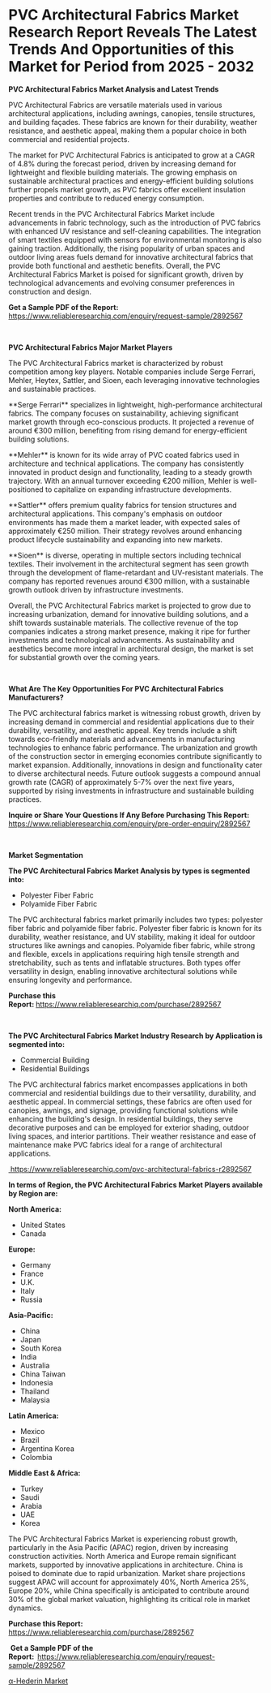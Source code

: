 <p><h1>PVC Architectural Fabrics Market Research Report Reveals The Latest Trends And Opportunities of this Market for Period from 2025 - 2032</h1></p><p><strong>PVC Architectural Fabrics Market Analysis and Latest Trends</strong></p>
<p><p>PVC Architectural Fabrics are versatile materials used in various architectural applications, including awnings, canopies, tensile structures, and building façades. These fabrics are known for their durability, weather resistance, and aesthetic appeal, making them a popular choice in both commercial and residential projects. </p><p>The market for PVC Architectural Fabrics is anticipated to grow at a CAGR of 4.8% during the forecast period, driven by increasing demand for lightweight and flexible building materials. The growing emphasis on sustainable architectural practices and energy-efficient building solutions further propels market growth, as PVC fabrics offer excellent insulation properties and contribute to reduced energy consumption.</p><p>Recent trends in the PVC Architectural Fabrics Market include advancements in fabric technology, such as the introduction of PVC fabrics with enhanced UV resistance and self-cleaning capabilities. The integration of smart textiles equipped with sensors for environmental monitoring is also gaining traction. Additionally, the rising popularity of urban spaces and outdoor living areas fuels demand for innovative architectural fabrics that provide both functional and aesthetic benefits. Overall, the PVC Architectural Fabrics Market is poised for significant growth, driven by technological advancements and evolving consumer preferences in construction and design.</p></p>
<p><strong>Get a Sample PDF of the Report:&nbsp;</strong> <a href="https://www.reliableresearchiq.com/enquiry/request-sample/2892567?utm_campaign=3109&utm_medium=2&utm_source=Github&utm_content=ia&utm_term=15032025&utm_id=pvc-architectural-fabrics">https://www.reliableresearchiq.com/enquiry/request-sample/2892567</a></p>
<p>&nbsp;</p>
<p><strong>PVC Architectural Fabrics Major Market Players</strong></p>
<p><p>The PVC Architectural Fabrics market is characterized by robust competition among key players. Notable companies include Serge Ferrari, Mehler, Heytex, Sattler, and Sioen, each leveraging innovative technologies and sustainable practices. </p><p>**Serge Ferrari** specializes in lightweight, high-performance architectural fabrics. The company focuses on sustainability, achieving significant market growth through eco-conscious products. It projected a revenue of around €300 million, benefiting from rising demand for energy-efficient building solutions.</p><p>**Mehler** is known for its wide array of PVC coated fabrics used in architecture and technical applications. The company has consistently innovated in product design and functionality, leading to a steady growth trajectory. With an annual turnover exceeding €200 million, Mehler is well-positioned to capitalize on expanding infrastructure developments.</p><p>**Sattler** offers premium quality fabrics for tension structures and architectural applications. This company's emphasis on outdoor environments has made them a market leader, with expected sales of approximately €250 million. Their strategy revolves around enhancing product lifecycle sustainability and expanding into new markets.</p><p>**Sioen** is diverse, operating in multiple sectors including technical textiles. Their involvement in the architectural segment has seen growth through the development of flame-retardant and UV-resistant materials. The company has reported revenues around €300 million, with a sustainable growth outlook driven by infrastructure investments.</p><p>Overall, the PVC Architectural Fabrics market is projected to grow due to increasing urbanization, demand for innovative building solutions, and a shift towards sustainable materials. The collective revenue of the top companies indicates a strong market presence, making it ripe for further investments and technological advancements. As sustainability and aesthetics become more integral in architectural design, the market is set for substantial growth over the coming years.</p></p>
<p>&nbsp;</p>
<p><strong>What Are The Key Opportunities For PVC Architectural Fabrics Manufacturers?</strong></p>
<p><p>The PVC architectural fabrics market is witnessing robust growth, driven by increasing demand in commercial and residential applications due to their durability, versatility, and aesthetic appeal. Key trends include a shift towards eco-friendly materials and advancements in manufacturing technologies to enhance fabric performance. The urbanization and growth of the construction sector in emerging economies contribute significantly to market expansion. Additionally, innovations in design and functionality cater to diverse architectural needs. Future outlook suggests a compound annual growth rate (CAGR) of approximately 5-7% over the next five years, supported by rising investments in infrastructure and sustainable building practices.</p></p>
<p><strong>Inquire or Share Your Questions If Any Before Purchasing This Report:</strong> <a href="https://www.reliableresearchiq.com/enquiry/pre-order-enquiry/2892567?utm_campaign=3109&utm_medium=2&utm_source=Github&utm_content=ia&utm_term=15032025&utm_id=pvc-architectural-fabrics">https://www.reliableresearchiq.com/enquiry/pre-order-enquiry/2892567</a></p>
<p>&nbsp;</p>
<p><strong>Market Segmentation</strong></p>
<p><strong>The PVC Architectural Fabrics Market Analysis by types is segmented into:</strong></p>
<p><ul><li>Polyester Fiber Fabric</li><li>Polyamide Fiber Fabric</li></ul></p>
<p><p>The PVC architectural fabrics market primarily includes two types: polyester fiber fabric and polyamide fiber fabric. Polyester fiber fabric is known for its durability, weather resistance, and UV stability, making it ideal for outdoor structures like awnings and canopies. Polyamide fiber fabric, while strong and flexible, excels in applications requiring high tensile strength and stretchability, such as tents and inflatable structures. Both types offer versatility in design, enabling innovative architectural solutions while ensuring longevity and performance.</p></p>
<p><strong>Purchase this Report:&nbsp;</strong><a href="https://www.reliableresearchiq.com/purchase/2892567?utm_campaign=3109&utm_medium=2&utm_source=Github&utm_content=ia&utm_term=15032025&utm_id=pvc-architectural-fabrics">https://www.reliableresearchiq.com/purchase/2892567</a></p>
<p>&nbsp;</p>
<p><strong>The PVC Architectural Fabrics Market Industry Research by Application is segmented into:</strong></p>
<p><ul><li>Commercial Building</li><li>Residential Buildings</li></ul></p>
<p><p>The PVC architectural fabrics market encompasses applications in both commercial and residential buildings due to their versatility, durability, and aesthetic appeal. In commercial settings, these fabrics are often used for canopies, awnings, and signage, providing functional solutions while enhancing the building's design. In residential buildings, they serve decorative purposes and can be employed for exterior shading, outdoor living spaces, and interior partitions. Their weather resistance and ease of maintenance make PVC fabrics ideal for a range of architectural applications.</p></p>
<p><a href="https://www.reliableresearchiq.com/pvc-architectural-fabrics-r2892567?utm_campaign=3109&utm_medium=2&utm_source=Github&utm_content=ia&utm_term=15032025&utm_id=pvc-architectural-fabrics">&nbsp;https://www.reliableresearchiq.com/pvc-architectural-fabrics-r2892567</a></p>
<p><strong>In terms of Region, the PVC Architectural Fabrics Market Players available by Region are:</strong></p>
<p>
    <p> <strong> North America: </strong>
        <ul>
            <li>United States</li>
            <li>Canada</li>
        </ul>
        </p> 
    <p> <strong> Europe: </strong>
        <ul>
            <li>Germany</li>
            <li>France</li>
            <li>U.K.</li>
            <li>Italy</li>
            <li>Russia</li>
        </ul>
        </p> 
    <p> <strong> Asia-Pacific: </strong>
        <ul>
            <li>China</li>
            <li>Japan</li>
            <li>South Korea</li>
            <li>India</li>
            <li>Australia</li>
            <li>China Taiwan</li>
            <li>Indonesia</li>
            <li>Thailand</li>
            <li>Malaysia</li>
        </ul>
        </p> 
    <p> <strong> Latin America: </strong>
        <ul>
            <li>Mexico</li>
            <li>Brazil</li>
            <li>Argentina Korea</li>
            <li>Colombia</li>
        </ul>
        </p> 
    <p> <strong> Middle East & Africa: </strong>
        <ul>
            <li>Turkey</li>
            <li>Saudi</li>
            <li>Arabia</li>
            <li>UAE</li>
            <li>Korea</li>
        </ul>
    </p>
    </p>
<p><p>The PVC Architectural Fabrics Market is experiencing robust growth, particularly in the Asia Pacific (APAC) region, driven by increasing construction activities. North America and Europe remain significant markets, supported by innovative applications in architecture. China is poised to dominate due to rapid urbanization. Market share projections suggest APAC will account for approximately 40%, North America 25%, Europe 20%, while China specifically is anticipated to contribute around 30% of the global market valuation, highlighting its critical role in market dynamics.</p></p>
<p><strong>Purchase this Report: </strong><a href="https://www.reliableresearchiq.com/purchase/2892567?utm_campaign=3109&utm_medium=2&utm_source=Github&utm_content=ia&utm_term=15032025&utm_id=pvc-architectural-fabrics">https://www.reliableresearchiq.com/purchase/2892567</a></p>
<p>&nbsp;<strong>Get a Sample PDF of the Report:&nbsp;&nbsp;</strong><a href="https://www.reliableresearchiq.com/enquiry/request-sample/2892567?utm_campaign=3109&utm_medium=2&utm_source=Github&utm_content=ia&utm_term=15032025&utm_id=pvc-architectural-fabrics">https://www.reliableresearchiq.com/enquiry/request-sample/2892567</a></p>
<p><strong></strong></p>
<p><p><a href="https://github.com/penecorodz74/Market-Research-Report-List-1/blob/main/a-hederin-market.md?utm_campaign=3109&utm_medium=2&utm_source=Github&utm_content=ia&utm_term=15032025&utm_id=pvc-architectural-fabrics">α-Hederin Market</a></p></p>